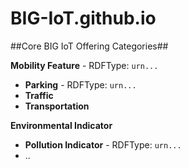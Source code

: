 # BIG-IoT.github.io


##Core BIG IoT Offering Categories##

**Mobility Feature** - RDFType: `urn...`
  * **Parking** - RDFType: `urn...`
  * **Traffic**
  * **Transportation** 

**Environmental Indicator**
  * **Pollution Indicator** - RDFType: `urn...`
  * ..
  
